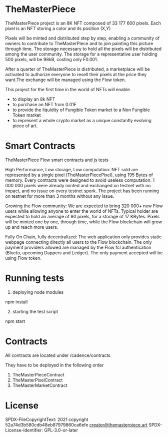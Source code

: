 # TheMasterPiece

TheMasterPiece project is an 8K NFT composed of 33 177 600 pixels.
Each pixel is an NFT storing a color and its position (X,Y)

Pixels will be minted and distributed step by step, enabling a community of owners to contribute to TheMasterPiece and to join painting this picture through time.
The storage necessary to hold all the pixels will be distributed among the user community. The storage for a representative user holding 500 pixels, will be 98kB, costing only F0.001.

After a quarter of TheMasterPiece is distributed, a marketplace will be activated to authorize everyone to resell their pixels at the price they want.The exchange will be managed using the Flow token.

This project for the first time in the world of NFTs will enable
 - to display an 8k NFT
 - to purchase an NFT from 0.01F
 - to provide the liquidity of Fungible Token market to a Non Fungible Token market
 - to represent a whole crypto market as a unique constantly evolving piece of art.

# Smart Contracts
TheMasterPiece Flow smart contracts and js tests

High Performance, Low storage, Low computation:
NFT sold are represented by a single pixel (TheMasterPiecePixel), using 195 Bytes of memory.
Every contracts were designed to avoid useless computation.
1 000 000 pixels were already minted and exchanged on testnet with no impact, and no issue on every testnet spork.
The project has been running on testnet for more than 3 months without any issue.

Growing the Flow community:
We are expected to bring 320 000+ new Flow users while allowing anyone to enter the world of NFTs.
Typical holder are expected to hold an average of 90 pixels, for a storage of 17 KBytes.
Pixels will be minted one by one, through time, while the Flow blockchain will grow up and reach more users.

Fully On Chain, fully decentralized:
The web application only provides static webpage connecting directly all users to the Flow blockchain.
The only payment providers allowed are managed by the Flow fcl authentication (Blocto, upcoming Dappers and Ledger).
The only payment accepted will be using Flow token.


# Running tests
1) deploying node modules

npm install

2) starting the test script

npm start


# Contracts
All contracts are located under /cadence/contracts

They have to be deployed in the following order

1. TheMasterPieceContract
2. TheMasterPixelContract
3. TheMasterMarketContract


# License
SPDX-FileCopyrightText: 2021 copyright 52a74d3b580cdb48eb87979860ca6efe <creator@themasterpiece.art>
SPDX-License-Identifier: GPL-3.0-or-later
